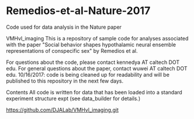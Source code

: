 # Remedios-et-al-Nature-2017
Code used for data analysis in the Nature paper

VMHvl_imaging
This is a repository of sample code for analyses associated with the paper "Social behavior shapes hypothalamic neural ensemble representations of conspecific sex" by Remedios et al.

For questions about the code, please contact kennedya AT caltech DOT edu.
For general questions about the paper, contact wuwei AT caltech DOT edu.
10/16/2017: code is being cleaned up for readability and will be published to this repository in the next few days.

Contents
All code is written for data that has been loaded into a standard experiment structure expt (see data_builder for details.)



https://github.com/DJALab/VMHvl_imaging.git

